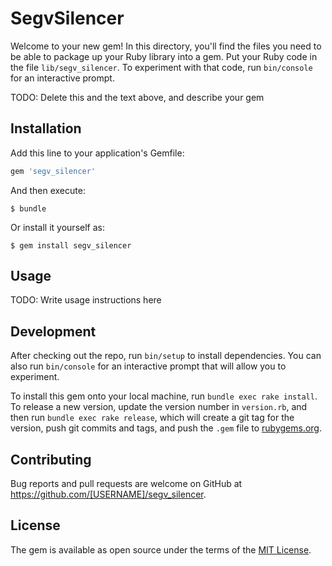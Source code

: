 # SegvSilencer

Welcome to your new gem! In this directory, you'll find the files you need to be able to package up your Ruby library into a gem. Put your Ruby code in the file `lib/segv_silencer`. To experiment with that code, run `bin/console` for an interactive prompt.

TODO: Delete this and the text above, and describe your gem

## Installation

Add this line to your application's Gemfile:

```ruby
gem 'segv_silencer'
```

And then execute:

    $ bundle

Or install it yourself as:

    $ gem install segv_silencer

## Usage

TODO: Write usage instructions here

## Development

After checking out the repo, run `bin/setup` to install dependencies. You can also run `bin/console` for an interactive prompt that will allow you to experiment.

To install this gem onto your local machine, run `bundle exec rake install`. To release a new version, update the version number in `version.rb`, and then run `bundle exec rake release`, which will create a git tag for the version, push git commits and tags, and push the `.gem` file to [rubygems.org](https://rubygems.org).

## Contributing

Bug reports and pull requests are welcome on GitHub at https://github.com/[USERNAME]/segv_silencer.


## License

The gem is available as open source under the terms of the [MIT License](http://opensource.org/licenses/MIT).

